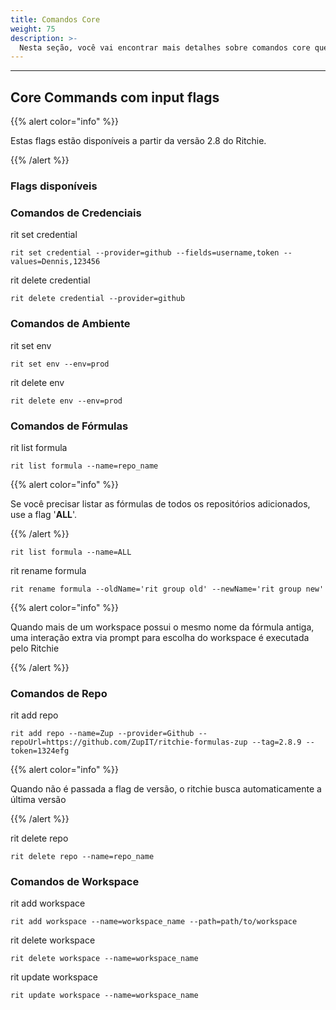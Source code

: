 ```yaml
---
title: Comandos Core
weight: 75
description: >-
  Nesta seção, você vai encontrar mais detalhes sobre comandos core que podem ser usados via input flags.
---
```


---

## Core Commands com input flags

{{% alert color="info" %}}

Estas flags estão disponíveis a partir da versão 2.8 do Ritchie.

{{% /alert %}}

### Flags disponíveis

### Comandos de Credenciais

rit set credential

```text
rit set credential --provider=github --fields=username,token --values=Dennis,123456
```

rit delete credential

```text
rit delete credential --provider=github
```

### Comandos de Ambiente

rit set env

```text
rit set env --env=prod
```

rit delete env

```text
rit delete env --env=prod
```

### Comandos de Fórmulas

rit list formula

```text
rit list formula --name=repo_name
```

{{% alert color="info" %}}

Se você precisar listar as fórmulas de todos os repositórios adicionados, use a flag '**ALL**'.

{{% /alert %}} 

```text
rit list formula --name=ALL
```

rit rename formula

```text
rit rename formula --oldName='rit group old' --newName='rit group new'
```

{{% alert color="info" %}}

Quando mais de um workspace possui o mesmo nome da fórmula antiga, uma interação extra via prompt para escolha do workspace é executada pelo Ritchie

{{% /alert %}}

### Comandos de Repo

rit add repo

```text
rit add repo --name=Zup --provider=Github --repoUrl=https://github.com/ZupIT/ritchie-formulas-zup --tag=2.8.9 --token=1324efg
```

{{% alert color="info" %}}

Quando não é passada a flag de versão, o ritchie busca automaticamente a última versão

{{% /alert %}}

rit delete repo

```text
rit delete repo --name=repo_name
```

### Comandos de Workspace

rit add workspace

```text
rit add workspace --name=workspace_name --path=path/to/workspace
```

rit delete workspace

```text
rit delete workspace --name=workspace_name
```

rit update workspace

```text
rit update workspace --name=workspace_name
```
